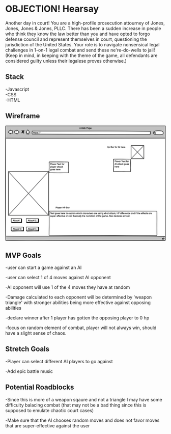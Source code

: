 # OBJECTION! Hearsay

Another day in court! You are a high-profile prosecution attourney of Jones, Jones, Jones & Jones, PLLC. There has been a sudden increase in people who think they know the law better than you and have opted to forgo defense council and represent themselves in court, questioning the jurisdiction of the United States. Your role is to navigate nonsensical legal challenges in 1-on-1 legal combat and send these ne're-do-wells to jail! (Keep in mind, in keeping with the theme of the game, all defendants are considered guilty unless their legalese proves otherwise.)

## Stack
-Javascript<br />
-CSS<br />
-HTML<br />

## Wireframe

<!-- link to wireframe-->

![Wireframe](New%20Wireframe%201.png)



## MVP Goals

-user can start a game against an AI<br />

-user can select 1 of 4 moves against AI opponent<br />

-AI opponent will use 1 of the 4 moves they have at random<br />

-Damage calculated to each opponent will be determined by 'weapon triangle' with stronger abilities being more effective against opposing abilities <br />

-declare winner after 1 player has gotten the opposing player to 0 hp<br />

-focus on random element of combat, player will not always win, should have a slight sense of chaos.<br />

## Stretch Goals

-Player can select different AI players to go against<br />

-Add epic battle music<br />

## Potential Roadblocks

-Since this is more of a weapon sqaure and not a triangle I may have some difficulty balacing combat (that may not be a bad thing since this is supposed to emulate chaotic court cases)<br />

-Make sure that the AI chooses random moves and does not favor moves that are super-effective against the user<br />



